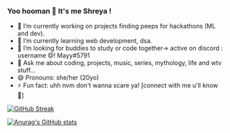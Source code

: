 ### Yoo hooman 👋 It's me Shreya !


- 🔭 I’m currently working on projects finding peeps for hackathons (ML and dev). 
- 🌱 I’m currently learning web development, dsa.
- 🤔 I’m looking for buddies to study or code together-> active on discord : username @! Mayy#5791 
- 💬 Ask me about coding, projects, music, series, mythology, life and wtv stuff...
- 😄 Pronouns: she/her (20yo)
- ⚡ Fun fact: uhh nvm don't wanna scare ya! [connect with me u'll know 👀]


[![GitHub Streak](https://github-readme-streak-stats.herokuapp.com?user=KeplerInCoding&theme=ayu-light&hide_border=true)](https://git.io/streak-stats)


[![Anurag's GitHub stats](https://github-readme-stats.vercel.app/api?username=KeplerInCoding)](https://github.com/anuraghazra/github-readme-stats)

